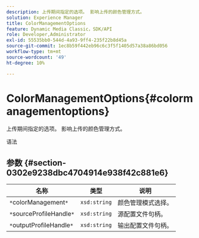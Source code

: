 ```yaml
---
description: 上传期间指定的选项。 影响上传的颜色管理方式。
solution: Experience Manager
title: ColorManagementOptions
feature: Dynamic Media Classic，SDK/API
role: Developer,Administrator
exl-id: 55535bb0-544d-4a93-9ff4-235f22b8d45a
source-git-commit: 1ec8b59f442eb96c6c3f5f1405d57a38a86bd056
workflow-type: tm+mt
source-wordcount: '49'
ht-degree: 10%

---
```


# ColorManagementOptions{#colormanagementoptions}

上传期间指定的选项。 影响上传的颜色管理方式。

语法

## 参数 {#section-0302e9238dbc4704914e938f42c881e6}

| 名称 | 类型 | 说明 |
|---|---|---|
| `*`colorManagement`*` | `xsd:string` | 颜色管理模式选择。 |
| `*`sourceProfileHandle`*` | `xsd:string` | 源配置文件句柄。 |
| `*`outputProfileHandle`*` | `xsd:string` | 输出配置文件句柄。 |
